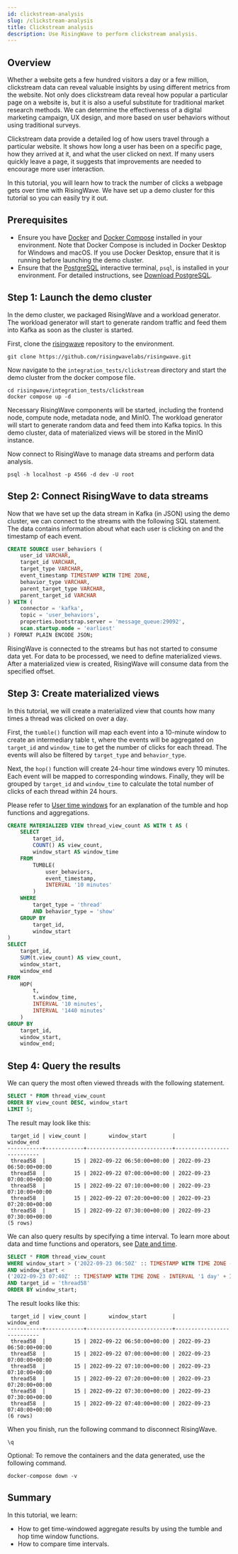 ```yaml
---
id: clickstream-analysis
slug: /clickstream-analysis
title: Clickstream analysis
description: Use RisingWave to perform clickstream analysis.
---
```

<head>
  <link rel="canonical" href="https://docs.risingwave.com/docs/current/clickstream-analysis/" />
</head>

## Overview

Whether a website gets a few hundred visitors a day or a few million, clickstream data can reveal valuable insights by using different metrics from the website. Not only does clickstream data reveal how popular a particular page on a website is, but it is also a useful substitute for traditional market research methods. We can determine the effectiveness of a digital marketing campaign, UX design, and more based on user behaviors without using traditional surveys.

Clickstream data provide a detailed log of how users travel through a particular website. It shows how long a user has been on a specific page, how they arrived at it, and what the user clicked on next. If many users quickly leave a page, it suggests that improvements are needed to encourage more user interaction.

In this tutorial, you will learn how to track the number of clicks a webpage gets over time with RisingWave. We have set up a demo cluster for this tutorial so you can easily try it out.

## Prerequisites

* Ensure you have [Docker](https://docs.docker.com/get-docker/) and [Docker Compose](https://docs.docker.com/compose/install/) installed in your environment. Note that Docker Compose is included in Docker Desktop for Windows and macOS. If you use Docker Desktop, ensure that it is running before launching the demo cluster.
* Ensure that the [PostgreSQL](https://www.postgresql.org/docs/current/app-psql.html) interactive terminal, `psql`, is installed in your environment. For detailed instructions, see [Download PostgreSQL](https://www.postgresql.org/download/).

## Step 1: Launch the demo cluster

In the demo cluster, we packaged RisingWave and a workload generator. The workload generator will start to generate random traffic and feed them into Kafka as soon as the cluster is started.

First, clone the [risingwave](https://github.com/risingwavelabs/risingwave) repository to the environment.

```shell
git clone https://github.com/risingwavelabs/risingwave.git
```

Now navigate to the `integration_tests/clickstream` directory and start the demo cluster from the docker compose file.

```shell
cd risingwave/integration_tests/clickstream
docker compose up -d
```

Necessary RisingWave components will be started, including the frontend node, compute node, metadata node, and MinIO. The workload generator will start to generate random data and feed them into Kafka topics. In this demo cluster, data of materialized views will be stored in the MinIO instance.

Now connect to RisingWave to manage data streams and perform data analysis.

```shell
psql -h localhost -p 4566 -d dev -U root
```

## Step 2: Connect RisingWave to data streams

Now that we have set up the data stream in Kafka (in JSON) using the demo cluster, we can connect to the streams with the following SQL statement. The data contains information about what each user is clicking on and the timestamp of each event.

```sql
CREATE SOURCE user_behaviors (
    user_id VARCHAR,
    target_id VARCHAR,
    target_type VARCHAR,
    event_timestamp TIMESTAMP WITH TIME ZONE,
    behavior_type VARCHAR,
    parent_target_type VARCHAR,
    parent_target_id VARCHAR
) WITH (
    connector = 'kafka',
    topic = 'user_behaviors',
    properties.bootstrap.server = 'message_queue:29092',
    scan.startup.mode = 'earliest'
) FORMAT PLAIN ENCODE JSON;
```

RisingWave is connected to the streams but has not started to consume data yet. For data to be processed, we need to define materialized views. After a materialized view is created, RisingWave will consume data from the specified offset.

## Step 3: Create materialized views

In this tutorial, we will create a materialized view that counts how many times a thread was clicked on over a day.

First, the `tumble()` function will map each event into a 10-minute window to create an intermediary table `t`, where the events will be aggregated on `target_id` and `window_time` to get the number of clicks for each thread. The events will also be filtered by `target_type` and `behavior_type`.

Next, the `hop()` function will create 24-hour time windows every 10 minutes. Each event will be mapped to corresponding windows. Finally, they will be grouped by `target_id` and `window_time` to calculate the total number of clicks of each thread within 24 hours.

Please refer to [User time windows](/sql/functions-operators/sql-function-time-window.md) for an explanation of the tumble and hop functions and aggregations.

```sql
CREATE MATERIALIZED VIEW thread_view_count AS WITH t AS (
    SELECT
        target_id,
        COUNT() AS view_count,
        window_start AS window_time
    FROM
        TUMBLE(
            user_behaviors,
            event_timestamp,
            INTERVAL '10 minutes'
        )
    WHERE
        target_type = 'thread'
        AND behavior_type = 'show'
    GROUP BY
        target_id,
        window_start
)
SELECT
    target_id,
    SUM(t.view_count) AS view_count,
    window_start,
    window_end
FROM
    HOP(
        t,
        t.window_time,
        INTERVAL '10 minutes',
        INTERVAL '1440 minutes'
    )
GROUP BY
    target_id,
    window_start,
    window_end;
```

## Step 4: Query the results

We can query the most often viewed threads with the following statement.

```sql
SELECT * FROM thread_view_count
ORDER BY view_count DESC, window_start
LIMIT 5;
```

The result may look like this:

```
 target_id | view_count |       window_start        |        window_end
-----------+------------+---------------------------+---------------------------
 thread58  |         15 | 2022-09-22 06:50:00+00:00 | 2022-09-23 06:50:00+00:00
 thread58  |         15 | 2022-09-22 07:00:00+00:00 | 2022-09-23 07:00:00+00:00
 thread58  |         15 | 2022-09-22 07:10:00+00:00 | 2022-09-23 07:10:00+00:00
 thread58  |         15 | 2022-09-22 07:20:00+00:00 | 2022-09-23 07:20:00+00:00
 thread58  |         15 | 2022-09-22 07:30:00+00:00 | 2022-09-23 07:30:00+00:00
(5 rows)
```

We can also query results by specifying a time interval. To learn more about data and time functions and operators, see [Date and time](/sql/functions-operators/sql-function-datetime.md/sql-function-datetime/).

```sql
SELECT * FROM thread_view_count
WHERE window_start > ('2022-09-23 06:50Z' :: TIMESTAMP WITH TIME ZONE - INTERVAL '1 day')
AND window_start < 
('2022-09-23 07:40Z' :: TIMESTAMP WITH TIME ZONE - INTERVAL '1 day' + INTERVAL '10 minutes')
AND target_id = 'thread58'
ORDER BY window_start;
```

The result looks like this:

```
 target_id | view_count |       window_start        |        window_end
-----------+------------+---------------------------+---------------------------
 thread58  |         15 | 2022-09-22 06:50:00+00:00 | 2022-09-23 06:50:00+00:00
 thread58  |         15 | 2022-09-22 07:00:00+00:00 | 2022-09-23 07:00:00+00:00
 thread58  |         15 | 2022-09-22 07:10:00+00:00 | 2022-09-23 07:10:00+00:00
 thread58  |         15 | 2022-09-22 07:20:00+00:00 | 2022-09-23 07:20:00+00:00
 thread58  |         15 | 2022-09-22 07:30:00+00:00 | 2022-09-23 07:30:00+00:00
 thread58  |         15 | 2022-09-22 07:40:00+00:00 | 2022-09-23 07:40:00+00:00
(6 rows)
```

When you finish, run the following command to disconnect RisingWave.

```shell
\q
```

Optional: To remove the containers and the data generated, use the following command.

```shell
docker-compose down -v
```

## Summary

In this tutorial, we learn:

* How to get time-windowed aggregate results by using the tumble and hop time window functions.
* How to compare time intervals.
